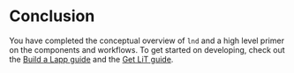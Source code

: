 # Conclusion

You have completed the conceptual overview of `lnd` and a high level primer on the components and workflows. To get started on developing, check out the [Build a Lapp guide]() and the [Get LiT guide](../../lightning-network-tools/lightning-terminal/get-lit/ubuntu-integrated.md).

